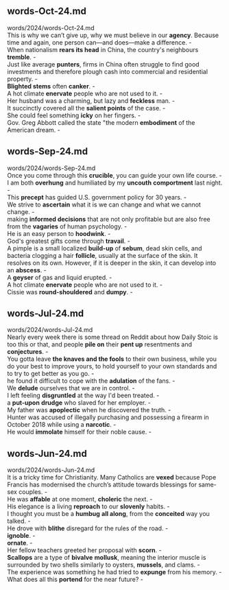 ## words-Oct-24.md ##  
words/2024/words-Oct-24.md  
This is why we can’t give up, why we must believe in our **agency**. Because time and again, one person can—and does—make a difference. -  
When nationalism **rears its head** in China, the country's neighbours **tremble**. -  
Just like average **punters**, firms in China often struggle to find good investments and therefore plough cash into commercial and residential property. -  
**Blighted stems** often **canker**. -  
A hot climate **enervate** people who are not used to it. -  
Her husband was a charming, but lazy and **feckless** man. -  
It succinctly covered all the **salient points** of the case. -  
She could feel something **icky** on her fingers. -  
Gov. Greg Abbott called the state "the modern **embodiment** of the American dream. -  

## words-Sep-24.md ##  
words/2024/words-Sep-24.md  
Once you come through this **crucible**, you can guide your own life course. -  
I am both **overhung** and humiliated by my **uncouth** **comportment** last night. -  
This **precept** has guided U.S. government policy for 30 years. -  
We strive to **ascertain** what it is we can change and what we cannot change. -  
making **informed decisions** that are not only profitable but are also free from the **vagaries** of human psychology. -  
He is an easy person to **hoodwink**. -  
God's greatest gifts come through **travail**. -  
A pimple is a small localized **build-up** of **sebum**, dead skin cells, and bacteria clogging a hair **follicle**, usually at the surface of the skin. It resolves on its own. However, if it is deeper in the skin, it can develop into an **abscess**. -  
A **geyser** of gas and liquid erupted. -  
A hot climate **enervate** people who are not used to it. -  
Cissie was **round-shouldered** and **dumpy**. -  

## words-Jul-24.md ##  
words/2024/words-Jul-24.md  
Nearly every week there is some thread on Reddit about how Daily Stoic is too this or that, and people **pile on** their **pent up** resentments and **conjectures**. -  
You gotta leave **the knaves and the fools** to their own business, while you do your best to improve yours, to hold yourself to your own standards and to try to get better as you go. -  
he found it difficult to cope with the **adulation** of the fans. -  
We **delude** ourselves that we are in control. -  
I left feeling **disgruntled** at the way I'd been treated. -  
a **put-upon** **drudge** who slaved for her employer. -  
My father was **apoplectic** when he discovered the truth. -  
Hunter was accused of illegally purchasing and possessing a firearm in October 2018 while using a **narcotic**. -  
He would **immolate** himself for their noble cause. -  

## words-Jun-24.md ##  
words/2024/words-Jun-24.md  
It is a tricky time for Christianity. Many Catholics are **vexed** because Pope Francis has modernised the church’s attitude towards blessings for same-sex couples. -  
He was **affable** at one moment, **choleric** the next. -  
His elegance is a living **reproach** to our **slovenly** habits. -  
I thought you must be a **humbug** **all along**, from the **conceited** way you talked. -  
He drove with **blithe** disregard for the rules of the road. -  
**ignoble**. -  
**ornate**. -  
Her fellow teachers greeted her proposal with **scorn**. -  
**Scallops** are a type of **bivalve** **mollusk**, meaning the interior muscle is surrounded by two shells similarly to oysters, **mussels**, and clams. -  
The experience was something he had tried to **expunge** from his memory. -  
What does all this **portend** for the near future?  -  
